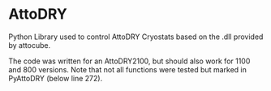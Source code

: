# AttoDRY
Python Library used to control AttoDRY Cryostats based on the .dll provided by attocube.

The code was written for an AttoDRY2100, but should also work for 1100 and 800 versions. Note that not all functions were tested but marked in PyAttoDRY (below line 272).

